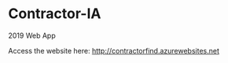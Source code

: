 # Contractor-IA
2019 Web App

Access the website here:
<a href="http://contractorfind.azurewebsites.net"> http://contractorfind.azurewebsites.net <a/>
